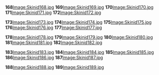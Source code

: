 **168**[Image:Skinid168.jpg](/Image:Skinid168.jpg.md "wikilink") **169**[Image:Skinid169.jpg](/Image:Skinid169.jpg.md "wikilink") **170**[Image:Skinid170.jpg](/Image:Skinid170.jpg.md "wikilink") **171**[Image:Skinid171.jpg](/Image:Skinid171.jpg.md "wikilink") **172**[Image:Skinid172.jpg](/Image:Skinid172.jpg.md "wikilink")

**173**[Image:Skinid173.jpg](/Image:Skinid173.jpg.md "wikilink") **174**[Image:Skinid174.jpg](/Image:Skinid174.jpg.md "wikilink") **175**[Image:Skinid175.jpg](/Image:Skinid175.jpg.md "wikilink") **176**[Image:Skinid176.jpg](/Image:Skinid176.jpg.md "wikilink") **177**[Image:Skinid177.jpg](/Image:Skinid177.jpg.md "wikilink")

**178**[Image:Skinid178.jpg](/Image:Skinid178.jpg.md "wikilink") **179**[Image:Skinid179.jpg](/Image:Skinid179.jpg.md "wikilink") **180**[Image:Skinid180.jpg](/Image:Skinid180.jpg.md "wikilink") **181**[Image:Skinid181.jpg](/Image:Skinid181.jpg.md "wikilink") **182**[Image:Skinid182.jpg](/Image:Skinid182.jpg.md "wikilink")

**183**[Image:Skinid183.jpg](/Image:Skinid183.jpg.md "wikilink") **184**[Image:Skinid184.jpg](/Image:Skinid184.jpg.md "wikilink") **185**[Image:Skinid185.jpg](/Image:Skinid185.jpg.md "wikilink") **186**[Image:Skinid186.jpg](/Image:Skinid186.jpg.md "wikilink") **187**[Image:Skinid187.jpg](/Image:Skinid187.jpg.md "wikilink")

**188**[Image:Skinid188.jpg](/Image:Skinid188.jpg.md "wikilink") **189**[Image:Skinid189.jpg](/Image:Skinid189.jpg.md "wikilink")
